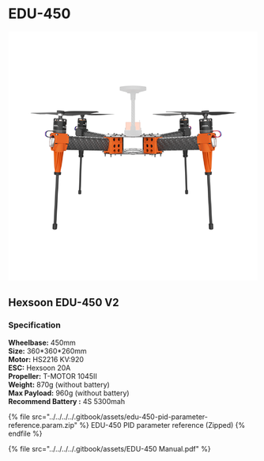 # EDU-450

![](../../../../.gitbook/assets/450.png)

## Hexsoon EDU-450 V2

### Specification&#x20;

**Wheelbase:** 450mm \
**Size:** 360\*360\*260mm \
**Motor:** HS2216 KV:920\
**ESC:** Hexsoon 20A\
**Propeller:** T-MOTOR 1045Ⅱ\
**Weight:** 870g (without battery) \
**Max Payload:** 960g (without battery) \
**Recommend Battery :** 4S 5300mah

{% file src="../../../../.gitbook/assets/edu-450-pid-parameter-reference.param.zip" %}
EDU-450 PID parameter reference (Zipped)
{% endfile %}

{% file src="../../../../.gitbook/assets/EDU-450 Manual.pdf" %}
